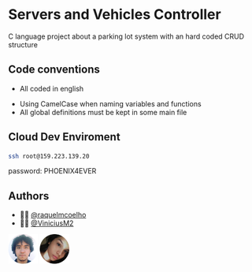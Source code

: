 # Servers and Vehicles Controller
C language project about a parking lot system with an hard coded CRUD structure


## Code conventions
- All coded in english
<!-- - Doxygen format to documentation -->
- Using CamelCase when  naming variables and functions
- All global definitions must be kept in some main file

## Cloud Dev Enviroment
```bash
ssh root@159.223.139.20
```
password: PHOENIX4EVER



## Authors

-  👩‍💻 [@raquelmcoelho](https://www.github.com/raquelmcoelho)
-  👩‍💻 [@ViniciusM2](https://www.github.com/ViniciusM2)


<img src="https://github.com/raquelmcoelho/c-project/blob/main/authors/menezes.png" width="60"/>
<img src="https://github.com/raquelmcoelho/c-project/blob/main/authors/raquel.png" width="60"/>